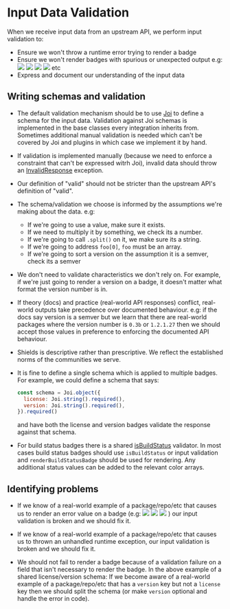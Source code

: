 # Input Data Validation

When we receive input data from an upstream API, we perform input validation to:

- Ensure we won't throw a runtime error trying to render a badge
- Ensure we won't render badges with spurious or unexpected output e.g: ![](https://img.shields.io/badge/version-null-blue) ![](https://img.shields.io/badge/coverage-NaN%25-red) ![](https://img.shields.io/badge/build-undefined-red) ![](https://img.shields.io/badge/coverage---10%25-critical) etc
- Express and document our understanding of the input data

## Writing schemas and validation

- The default validation mechanism should be to use [Joi](https://github.com/sideway/joi) to define a schema for the input data. Validation against Joi schemas is implemented in the base classes every integration inherits from. Sometimes additional manual validation is needed which can't be covered by Joi and plugins in which case we implement it by hand.

- If validation is implemented manually (because we need to enforce a constraint that can't be expressed witrh Joi), invalid data should throw an [InvalidResponse](https://contributing.shields.io/module-core_base-service_errors-InvalidResponse.html) exception.

- Our definition of "valid" should not be stricter than the upstream API's definition of "valid".

- The schema/validation we choose is informed by the assumptions we're making about the data. e.g:

  - If we're going to use a value, make sure it exists.
  - If we need to multiply it by something, we check its a number.
  - If we're going to call `.split()` on it, we make sure its a string.
  - If we're going to address `foo[0]`, `foo` must be an array.
  - If we're going to sort a version on the assumption it is a semver, check its a semver

- We don't need to validate characteristics we don't rely on. For example, if we're just going to render a version on a badge, it doesn't matter what format the version number is in.

- If theory (docs) and practice (real-world API responses) conflict, real-world outputs take precedence over documented behaviour. e.g: if the docs say version is a semver but we learn that there are real-world packages where the version number is `0.3b` or `1.2.1.27` then we should accept those values in preference to enforcing the documented API behaviour.

- Shields is descriptive rather than prescriptive. We reflect the established norms of the communities we serve.

- It is fine to define a single schema which is applied to multiple badges. For example, we could define a schema that says:

  ```js
  const schema = Joi.object({
    license: Joi.string().required(),
    version: Joi.string().required(),
  }).required()
  ```

  and have both the license and version badges validate the response against that schema.

- For build status badges there is a shared [isBuildStatus](https://github.com/badges/shields/blob/master/services/build-status.js) validator. In most cases build status badges should use `isBuildStatus` or input validation and `renderBuildStatusBadge` should be used for rendering. Any additional status values can be added to the relevant color arrays.

## Identifying problems

- If we know of a real-world example of a package/repo/etc that causes us to render an error value on a badge (e.g: ![](https://img.shields.io/badge/version-null-blue) ![](https://img.shields.io/badge/coverage-NaN%25-red) ![](https://img.shields.io/badge/build-undefined-red) ) our input validation is broken and we should fix it.

- If we know of a real-world example of a package/repo/etc that causes us to thrown an unhandled runtime exception, our input validation is broken and we should fix it.

- We should not fail to render a badge because of a validation failure on a field that isn't necessary to render the badge. In the above example of a shared license/version schema: If we become aware of a real-world example of a package/repo/etc that has a `version` key but not a `license` key then we should split the schema (or make `version` optional and handle the error in code).
